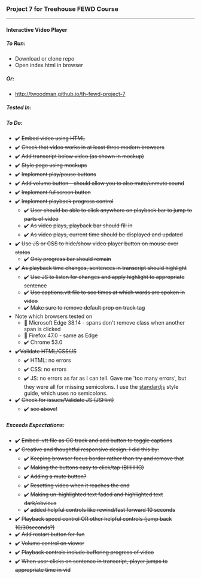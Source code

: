 ### Project 7 for Treehouse FEWD Course
----


#### Interactive Video Player


##### To Run:
- Download or clone repo
- Open index.html in browser


##### Or:
- http://twoodman.github.io/th-fewd-project-7


##### Tested In:



##### To Do:
- ✔️ ~~Embed video using HTML~~
- ✔️ ~~Check that video works in at least three modern
browsers~~
- ✔️ ~~Add transcript below video (as shown in mockup)~~
- ✔️ ~~Style page using mockups~~
- ✔️ ~~Implement play/pause buttons~~
- ✔️ ~~Add volume button - should allow you to also mute/unmute sound~~
- ✔️ ~~Implement fullscreen button~~
- ✔️ ~~Implement playback progress control~~
  - ✔️ ~~User should be able to click anywhere on playback bar to
  jump to parts of video~~
  - ✔️ ~~As video plays, playback bar should fill in~~
  - ✔️ ~~As video plays, current time should be displayed and updated~~
- ✔️ ~~Use JS or CSS to hide/show video player button on mouse over states~~
  - ✔️ ~~Only progress bar should remain~~
- ✔️ ~~As playback time changes, sentences in transcript should highlight~~
  - ✔️ ~~Use JS to listen for changes and apply highlight to appropriate sentence~~
  - ✔️ ~~Use captions.vtt file to see times at which words are spoken in video~~
  - ✔️ ~~Make sure to remove default prop on track tag~~
- Note which browsers tested on
  - 🔧 Microsoft Edge 38.14 - spans don't remove class when another span is clicked
  - 🔧 Firefox 47.0 - same as Edge
  - ✔️ Chrome 53.0
- ✔️~~Validate HTML/CSS/JS~~
  - ✔️ HTML: no errors
  - ✔️ CSS: no errors
  - ✔️ JS: no errors as far as I can tell. Gave me 'too many errors', but they were all for missing semicolons. I use the [standardjs](http://standardjs.com/) style guide, which uses no semicolons.
- ✔️ ~~Check for issues/Validate JS (JSHint)~~
  - ✔️ ~~see above!~~


##### Exceeds Expectations:
- ✔️ ~~Embed .vtt file as CC track and add button to toggle captions~~
- ✔️ ~~Creative and thoughtful responsive design. I did this by:~~
  - ✔️ ~~Keeping browser focus border rather than try and remove
  that~~
  - ✔️ ~~Making the buttons easy to click/tap (BIIIIIIIIG)~~
  - ✔️ ~~Adding a mute button?~~
  - ✔️ ~~Resetting video when it reaches the end~~
  - ✔️ ~~Making un-highlighted text faded and highlighted text dark/obvious~~
  - ✔️ ~~added helpful controls like rewind/fast forward 10 seconds~~
- ✔️ ~~Playback speed control OR other helpful controls (jump back 10/30seconds?)~~
- ✔️ ~~Add restart button for fun~~
- ✔️ ~~Volume control on viewer~~
- ✔️ ~~Playback controls include buffering progress of video~~
- ✔️ ~~When user clicks on sentence in transcript, player jumps to
appropriate time in vid~~
